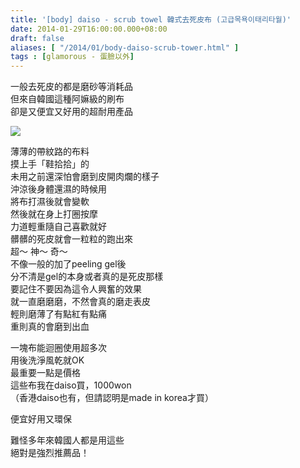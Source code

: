 ```yaml
---
title: '[body] daiso - scrub towel 韓式去死皮布 (고급목욕이태리타월)'
date: 2014-01-29T16:00:00.000+08:00
draft: false
aliases: [ "/2014/01/body-daiso-scrub-tower.html" ]
tags : [glamorous - 蛋臉以外]
---
```


一般去死皮的都是磨砂等消耗品  
但來自韓國這種阿嫲級的刷布  
卻是又便宜又好用的超耐用產品  

[![](https://2.bp.blogspot.com/-qs5NUVR2l4M/XCi1J7kZSRI/AAAAAAAADdY/eN9jT1s_Jo4MEhdXeBUJrfsrABOADXNsQCLcBGAs/s640/12.jpg)](https://2.bp.blogspot.com/-qs5NUVR2l4M/XCi1J7kZSRI/AAAAAAAADdY/eN9jT1s_Jo4MEhdXeBUJrfsrABOADXNsQCLcBGAs/s1600/12.jpg)

薄薄的帶紋路的布料  
摸上手「鞋拾拾」的  
未用之前還深怕會磨到皮開肉爛的樣子  
沖涼後身體還濕的時候用  
將布打濕後就會變軟  
然後就在身上打圈按摩  
力道輕重隨自己喜歡就好  
髒髒的死皮就會一粒粒的跑出來  
超～ 神～ 奇～  
不像一般的加了peeling gel後  
分不清是gel的本身或者真的是死皮那樣  
要記住不要因為這令人興奮的效果  
就一直磨磨磨，不然會真的磨走表皮  
輕則磨薄了有點紅有點痛  
重則真的會磨到出血  

  
  

一塊布能迴圈使用超多次  
用後洗淨風乾就OK  
最重要一點是價格  
這些布我在daiso買，1000won  
（香港daiso也有，但請認明是made in korea才買）  
  
便宜好用又環保

難怪多年來韓國人都是用這些  
絕對是強烈推薦品！